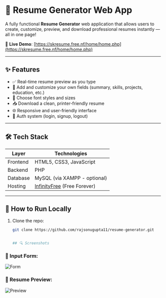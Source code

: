 # 🧾 Resume Generator Web App

A fully functional **Resume Generator** web application that allows users to create, customize, preview, and download professional resumes instantly — all in one page!

🔗 **Live Demo**: [https://skresume.free.nf/home/home.php](https://skresume.free.nf/home/home.php)

---

## ✨ Features

- ✅ Real-time resume preview as you type
- 🧠 Add and customize your own fields (summary, skills, projects, education, etc.)
- 🎨 Choose font styles and sizes
- 📥 Download a clean, printer-friendly resume
- 🌐 Responsive and user-friendly interface
- 🔐 Auth system (login, signup, logout)

---

## 🛠️ Tech Stack

| Layer     | Technologies                     |
|-----------|----------------------------------|
| Frontend  | HTML5, CSS3, JavaScript          |
| Backend   | PHP                              |
| Database  | MySQL (via XAMPP - optional)     |
| Hosting   | [InfinityFree](https://infinityfree.net) (Free Forever) |

---

## 🚀 How to Run Locally

1. Clone the repo:
   ```bash
   git clone https://github.com/rajsonugupta11/resume-generator.git


   ## 🔍 Screenshots

### 🧾 Input Form:
![Form](screenshots/input.png)

### 📄 Resume Preview:
![Preview](screenshots/preview.png)

